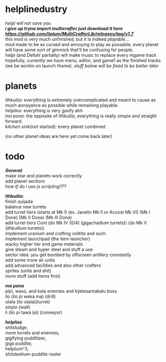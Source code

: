 # helplinedustry
*helpl will not save you*  
***i give up tryna import multicrafter just download it here https://github.com/liplum/MultiCrafterLib/releases/tag/v1.7***  
this mod is very much unfinished, but it is indeed *playable*...  
mod made to be as cursed and annoying to play as possable, every planet will have some sort of gimmick that'll be confusing for people.  
helpl (and DeltaV partially) will make music to replace every ingame track hopefully, currently we have menu, editor, and game1 as the finished tracks (we be workin on launch theme).
*stuff below will be fixed to be better later*
# planets

*Ithkuilia*: everything is extremely overcomplicated and meant to cause as much annoyance as possible while remaining playable.  
*helplios*: everything is very goofy ahh  
*ma pona*: the opposite of *Ithkuilia*, everything is really simple and straight forward.  
*kitchen sink*(not started): every planet combined

(no other planet ideas are here yet come back later)

# todo

***General***  
make star and planets work correctly  
add planet sectiors  
*how tf do i use js scripting???*

***Ithkuilia:***  
finish quijada  
balance new turrets   
add turret tiers (starts at Mk I) (ex. Javelin Mk II or Accost Mk VI) (Mk I Done) (Mk II Done) (Mk III Done)  
add turret tiers Cont (do Mk IV (0/4) (gigachadium turrets)) (do Mk V (ithkuilium turrets))  
implement uranium and crafting volitite and such  
implement launchpad (the item launcher)  
wacky higher tier end game materials   
give steam and hyper steel and stuff a use  
sector idea: you get bombed by offscreen artillery constantly  
add some more air units  
add advanced facilities and also other crafters  
sprites (units and shit)  
more stuff (add items first)

***ma pona***   
pipi, waso, and kala enemies and kijetesantakalu boss  
ilo (ilo pi weka ma) (drill)  
utala (ilo utala)(turret)  
sinpin (wall)  
li (ilo pi tawa ijo) (conveyor)  

***helplios***  
shitsludge,  
more turrets and enemies,  
gigifying pudditizer,  
giga puddite,  
helplium^3,  
shitsteelium-puddite router  
